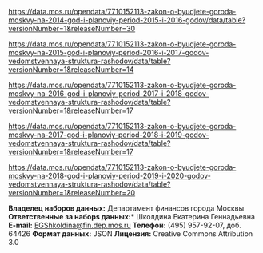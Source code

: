 <https://data.mos.ru/opendata/7710152113-zakon-o-byudjete-goroda-moskvy-na-2014-god-i-planoviy-period-2015-i-2016-godov/data/table?versionNumber=1&releaseNumber=30>

<https://data.mos.ru/opendata/7710152113-zakon-o-byudjete-goroda-moskvy-na-2015-god-i-planoviy-period-2016-i-2017-godov-vedomstvennaya-struktura-rashodov/data/table?versionNumber=1&releaseNumber=14>

<https://data.mos.ru/opendata/7710152113-zakon-o-byudjete-goroda-moskvy-na-2016-god-i-planoviy-period-2017-i-2018-godov-vedomstvennaya-struktura-rashodov/data/table?versionNumber=1&releaseNumber=17>

<https://data.mos.ru/opendata/7710152113-zakon-o-byudjete-goroda-moskvy-na-2017-god-i-planoviy-period-2018-i-2019-godov-vedomstvennaya-struktura-rashodov/data/table?versionNumber=1&releaseNumber=17>

<https://data.mos.ru/opendata/7710152113-zakon-o-byudjete-goroda-moskvy-na-2018-god-i-planoviy-period-2019-i-2020-godov-vedomstvennaya-struktura-rashodov/data/table?versionNumber=1&releaseNumber=20>

**Владелец наборов данных:**	Департамент финансов города Москвы
**Ответственные за наборs данных:*** Школдина Екатерина Геннадьевна
**E-mail:** <EGShkoldina@fin.dep.mos.ru>
**Телефон:** (495) 957-92-07, доб. 64426
**Формат данных:**	JSON
**Лицензия:**  Creative Commons Attribution 3.0 
